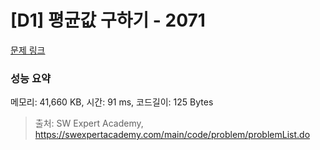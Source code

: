 # [D1] 평균값 구하기 - 2071 

[문제 링크](https://swexpertacademy.com/main/code/problem/problemDetail.do?contestProbId=AV5QRnJqA5cDFAUq) 

### 성능 요약

메모리: 41,660 KB, 시간: 91 ms, 코드길이: 125 Bytes



> 출처: SW Expert Academy, https://swexpertacademy.com/main/code/problem/problemList.do